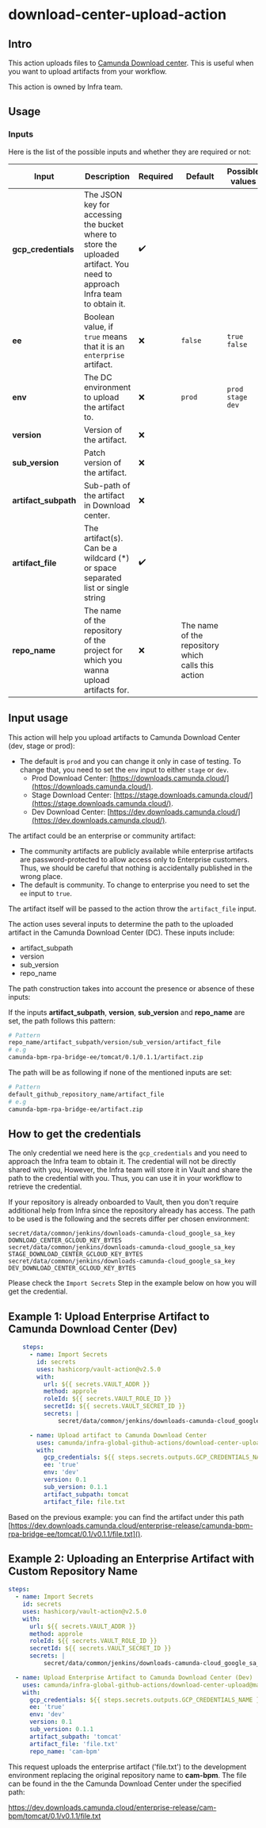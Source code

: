 # download-center-upload-action

## Intro

This action uploads files to [Camunda Download center]( https://downloads.camunda.cloud/). This is useful when you want
to upload artifacts from your workflow.

This action is owned by Infra team.

## Usage

### Inputs

Here is the list of the possible inputs and whether they are required or not:

| Input                | Description                                                                                                               | Required           | Default                                            | Possible values        | Conditions                        |
|----------------------|---------------------------------------------------------------------------------------------------------------------------|--------------------|----------------------------------------------------|------------------------|-----------------------------------|
| **gcp_credentials**  | The JSON key for accessing the bucket where to store the uploaded artifact. You need to approach Infra team to obtain it. | :heavy_check_mark: |                                                    |                        |                                   |
| **ee**               | Boolean value, if `true` means that it is an `enterprise` artifact.                                                       | :x:                | `false`                                            | `true`  `false`        |                                   |
| **env**              | The DC environment to upload the artifact to.                                                                             | :x:                | `prod`                                             | `prod`  `stage`  `dev` |                                   |
| **version**          | Version of the artifact.                                                                                                  | :x:                |                                                    |                        |                                   |
| **sub_version**      | Patch version of the artifact.                                                                                            | :x:                |                                                    |                        |                                   |
| **artifact_subpath** | Sub-path of the artifact in Download center.                                                                              | :x:                |                                                    |                        | should not start or end with `/`. |
| **artifact_file**    | The artifact(s). Can be a wildcard (*) or space separated list or single string                                           | :heavy_check_mark: |                                                    |                        |                                   |
| **repo_name**        | The name of the repository of the project for which you wanna upload artifacts for.                                       | :x:                | The name of the repository which calls this action |                        |                                   |

## Input usage

This action will help you upload artifacts to Camunda Download Center (dev, stage or prod):

- The default is `prod` and you can change it only in case of testing. To change that, you need to set the `env` input to either `stage` or `dev`.
  - Prod Download Center: [https://downloads.camunda.cloud/](https://downloads.camunda.cloud/).
  - Stage Download Center: [https://stage.downloads.camunda.cloud/](https://stage.downloads.camunda.cloud/).
  - Dev Download Center: [https://dev.downloads.camunda.cloud/](https://dev.downloads.camunda.cloud/).

The artifact could be an enterprise or community artifact:

- The community artifacts are publicly available while enterprise artifacts are password-protected to allow access only
to Enterprise customers. Thus, we should be careful that nothing is accidentally published in the wrong place.
- The default is community. To change to enterprise you need to set the `ee` input to `true`.

The artifact itself will be passed to the action throw the `artifact_file` input.

The action uses several inputs to determine the path to the uploaded artifact in the Camunda Download Center (DC). These inputs include:

- artifact_subpath
- version
- sub_version
- repo_name

The path construction takes into account the presence or absence of these inputs:

If the inputs **artifact_subpath**, **version**, **sub_version** and **repo_name**  are set, the path follows this pattern:

```bash
# Pattern
repo_name/artifact_subpath/version/sub_version/artifact_file
# e.g
camunda-bpm-rpa-bridge-ee/tomcat/0.1/0.1.1/artifact.zip
```

The path will be as following if none of the mentioned inputs are set:

```bash
# Pattern
default_github_repository_name/artifact_file
# e.g
camunda-bpm-rpa-bridge-ee/artifact.zip
```

## How to get the credentials

The only credential we need here is the `gcp_credentials` and you need to approach the Infra team
to obtain it. The credential will not be directly shared with you, However, the Infra team will store it
in Vault and share the path to the credential with you. Thus, you can use it in your workflow to retrieve the credential.

If your repository is already onboarded to Vault, then you don't require additional help from Infra since the repository already has access.
The path to be used is the following and the secrets differ per chosen environment:
```
secret/data/common/jenkins/downloads-camunda-cloud_google_sa_key DOWNLOAD_CENTER_GCLOUD_KEY_BYTES
secret/data/common/jenkins/downloads-camunda-cloud_google_sa_key STAGE_DOWNLOAD_CENTER_GCLOUD_KEY_BYTES
secret/data/common/jenkins/downloads-camunda-cloud_google_sa_key DEV_DOWNLOAD_CENTER_GCLOUD_KEY_BYTES
```

Please check the `Import Secrets` Step in the example below on how you will get the credential.

## Example 1: Upload Enterprise Artifact to Camunda Download Center (Dev)

```yaml
    steps:
      - name: Import Secrets
        id: secrets
        uses: hashicorp/vault-action@v2.5.0
        with:
          url: ${{ secrets.VAULT_ADDR }}
          method: approle
          roleId: ${{ secrets.VAULT_ROLE_ID }}
          secretId: ${{ secrets.VAULT_SECRET_ID }}
          secrets: |
              secret/data/common/jenkins/downloads-camunda-cloud_google_sa_key DEV_DOWNLOAD_CENTER_GCLOUD_KEY_BYTES | GCP_CREDENTIALS_NAME;

      - name: Upload artifact to Camunda Download Center
        uses: camunda/infra-global-github-actions/download-center-upload@main
        with:
          gcp_credentials: ${{ steps.secrets.outputs.GCP_CREDENTIALS_NAME }}
          ee: 'true'
          env: 'dev'
          version: 0.1
          sub_version: 0.1.1
          artifact_subpath: tomcat
          artifact_file: file.txt
```

Based on the previous example: you can find the
artifact under this path [https://dev.downloads.camunda.cloud/enterprise-release/camunda-bpm-rpa-bridge-ee/tomcat/0.1/v0.1.1/file.txt]().

## Example 2: Uploading an Enterprise Artifact with Custom Repository Name

```yaml
steps:
  - name: Import Secrets
    id: secrets
    uses: hashicorp/vault-action@v2.5.0
    with:
      url: ${{ secrets.VAULT_ADDR }}
      method: approle
      roleId: ${{ secrets.VAULT_ROLE_ID }}
      secretId: ${{ secrets.VAULT_SECRET_ID }}
      secrets: |
          secret/data/common/jenkins/downloads-camunda-cloud_google_sa_key DEV_DOWNLOAD_CENTER_GCLOUD_KEY_BYTES | GCP_CREDENTIALS_NAME;

  - name: Upload Enterprise Artifact to Camunda Download Center (Dev)
    uses: camunda/infra-global-github-actions/download-center-upload@main
    with:
      gcp_credentials: ${{ steps.secrets.outputs.GCP_CREDENTIALS_NAME }}
      ee: 'true'
      env: 'dev'
      version: 0.1
      sub_version: 0.1.1
      artifact_subpath: 'tomcat'
      artifact_file: 'file.txt'
      repo_name: 'cam-bpm'
```

This request uploads the enterprise artifact ('file.txt') to the development environment replacing the original repository name to **cam-bpm**. The file can be found in the the Camunda Download Center under the specified path:

https://dev.downloads.camunda.cloud/enterprise-release/cam-bpm/tomcat/0.1/v0.1.1/file.txt
